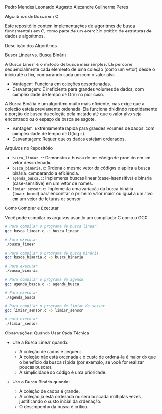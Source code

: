 Pedro Mendes
Leonardo Augusto
Alexandre
Guilherme Peres

Algoritmos de Busca em C

Este repositório contém implementações de algoritmos de busca fundamentais em C, como parte de um exercício prático de estruturas de dados e algoritmos.

Descrição dos Algoritmos

Busca Linear vs. Busca Binária

A Busca Linear é o método de busca mais simples. Ela percorre sequencialmente cada elemento de uma coleção (como um vetor) desde o início até o fim, comparando cada um com o valor alvo.
- Vantagem: Funciona em coleções desordenadas.
- Desvantagem: É ineficiente para grandes volumes de dados, com complexidade de tempo de O(n) no pior caso.

A Busca Binária é um algoritmo muito mais eficiente, mas exige que a coleção esteja previamente ordenada. Ela funciona dividindo repetidamente a porção de busca da coleção pela metade até que o valor alvo seja encontrado ou o espaço de busca se esgote.
- Vantagem: Extremamente rápida para grandes volumes de dados, com complexidade de tempo de O(log n).
- Desvantagem: Requer que os dados estejam ordenados.

Arquivos no Repositório

- `busca_linear.c`: Demonstra a busca de um código de produto em um vetor desordenado.
- `busca_binaria.c`: Ordena o mesmo vetor de códigos e aplica a busca binária, comparando a eficiência.
- `agenda_busca.c`: Implementa buscas linear (case-insensitive) e binária (case-sensitive) em um vetor de nomes.
- `limiar_sensor.c`: Implementa uma variação da busca binária (`lower_bound`) para encontrar o primeiro valor maior ou igual a um alvo em um vetor de leituras de sensor.

Como Compilar e Executar

Você pode compilar os arquivos usando um compilador C como o GCC.

```bash
# Para compilar o programa de busca linear
gcc busca_linear.c -o busca_linear

# Para executar
./busca_linear
```

```bash
# Para compilar o programa de busca binária
gcc busca_binaria.c -o busca_binaria

# Para executar
./busca_binaria
```

```bash
# Para compilar o programa da agenda
gcc agenda_busca.c -o agenda_busca

# Para executar
./agenda_busca
```

```bash
# Para compilar o programa de limiar de sensor
gcc limiar_sensor.c -o limiar_sensor

# Para executar
./limiar_sensor
```

Observações: Quando Usar Cada Técnica

- Use a Busca Linear quando:
  - A coleção de dados é pequena.
  - A coleção não está ordenada e o custo de ordená-la é maior do que o benefício da busca rápida (por exemplo, se você for realizar poucas buscas).
  - A simplicidade do código é uma prioridade.

- Use a Busca Binária quando:
  - A coleção de dados é grande.
  - A coleção já está ordenada ou será buscada múltiplas vezes, justificando o custo inicial da ordenação.
  - O desempenho da busca é crítico.
